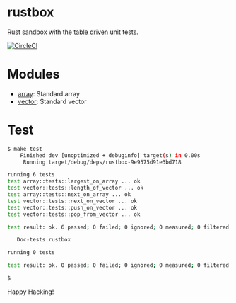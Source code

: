 # rustbox

[Rust] sandbox with the [table driven] unit tests.

[![CircleCI]](https://circleci.com/gh/keithnoguchi/workflows/rustbox)

[Rust]: https://www.rust-lang.org
[table driven]: https://dave.cheney.net/2019/05/07/prefer-table-driven-tests
[CircleCI]: https://circleci.com/gh/keithnoguchi/rustbox.svg?style=svg

# Modules

- [array]: Standard array
- [vector]: Standard vector

# Test

```sh
$ make test
    Finished dev [unoptimized + debuginfo] target(s) in 0.00s
     Running target/debug/deps/rustbox-9e9575d91e3bd718

running 6 tests
test array::tests::largest_on_array ... ok
test vector::tests::length_of_vector ... ok
test array::tests::next_on_array ... ok
test vector::tests::next_on_vector ... ok
test vector::tests::push_on_vector ... ok
test vector::tests::pop_from_vector ... ok

test result: ok. 6 passed; 0 failed; 0 ignored; 0 measured; 0 filtered out

   Doc-tests rustbox

running 0 tests

test result: ok. 0 passed; 0 failed; 0 ignored; 0 measured; 0 filtered out

$
```

Happy Hacking!

[array]: src/array.rs
[vector]: src/vector.rs

